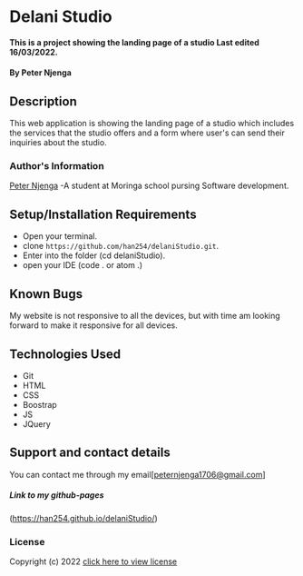 # Delani Studio

#### This is a project showing the landing page of a studio Last edited 16/03/2022.

#### By **Peter Njenga**

## Description

This web application is showing the landing page of a studio which includes the services that the studio offers and a form where user's can send their inquiries about the studio.


### Author's Information
[Peter Njenga](https://github.com/han254)
-A student at Moringa school pursing Software development.

## Setup/Installation Requirements
* Open your terminal.
* clone ```https://github.com/han254/delaniStudio.git```.
* Enter into the folder (cd delaniStudio).
* open your IDE (code . or atom .) 

## Known Bugs

My website is not responsive to all the devices, but with time am looking forward to make it responsive for all devices.

## Technologies Used
* Git
* HTML
* CSS
* Boostrap
* JS
* JQuery


## Support and contact details

You can contact me through my email[peternjenga1706@gmail.com]

##### Link to my github-pages
(https://han254.github.io/delaniStudio/) 
### License

Copyright (c) 2022 [click here to view license](LICENSE)
